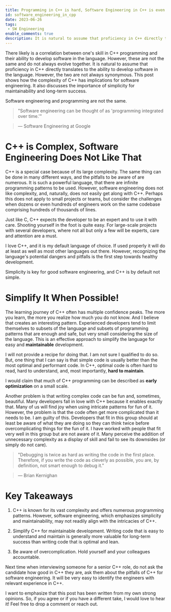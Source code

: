 ```yaml
---
title: Programming in C++ is hard, Software Engineering in C++ is even harder
id: software_engineering_in_cpp
date: 2023-06-26
tags:
 - SW Engineering
enable_comments: true
description: It is natural to assume that proficiency in C++ directly translates to the ability to develop software in the language. However, the two are not always synonymous. The complexities of C++ pose challenges for software engineering. Simplicity is important for maintainability and long-term success in software engineering.
---
```


There likely is a correlation between one's skill in C++ programming and their ability to develop software in the language. However, these are not the same and do not always evolve together. It is natural to assume that proficiency in C++ directly translates to the ability to develop software in the language. However, the two are not always synonymous. This post shows how the complexity of C++ has implications for software engineering. It also discusses the importance of simplicity for maintainability and long-term success.

Software engineering and programming are not the same.

> "Software engineering can be thought of as 'programming integrated over time.'"

> — Software Engineering at Google

# C++ is Complex, Software Engineering Does Not Like That

C++ is a special case because of its large complexity. The same thing can be done in many different ways, and the pitfalls to be aware of are numerous. It is such a powerful language, that there are infinite programming patterns to be used. However, software engineering does not like complexity, and, naturally, does not easily get along with C++. Perhaps this does not apply to small projects or teams, but consider the challenges when dozens or even hundreds of engineers work on the same codebase comprising hundreds of thousands of lines.

Just like C, C++ expects the developer to be an expert and to use it with care. Shooting yourself in the foot is quite easy. For large-scale projects with several developers, where not all but only a few will be experts, care and attention are a must.

I love C++, and it is my default language of choice. If used properly it will do at least as well as most other languages out there. However, recognizing the language's potential dangers and pitfalls is the first step towards healthy development.

Simplicity is key for good software engineering, and C++ is by default not simple.

# Simplify It When Possible!

The learning journey of C++ often has multiple confidence peaks. The more you learn, the more you realize how much you do not know. And I believe that creates an interesting pattern. Experienced developers tend to limit themselves to subsets of the language and subsets of programming patterns that are enough and safe, but very small considering the size of the language. This is an effective approach to simplify the language for easy and **maintainable** development.

I will not provide a recipe for doing that. I am not sure I qualified to do so. But, one thing that I can say is that simple code is usually better than the most optimal and performant code. In C++, optimal code is often hard to read, hard to understand, and, most importantly, **hard to maintain**.

I would claim that much of C++ programming can be described as **early optimization** on a small scale.

Another problem is that writing complex code can be fun and, sometimes, beautiful. Many developers fall in love with C++ because it enables exactly that. Many of us will find joy when using intricate patterns for fun of it. However, the problem is that the code often get more complicated than it needs to be. I am guilty of this. Developers that fit in this group should at least be aware of what they are doing so they can think twice before overcomplicating things for the fun of it. I have worked with people that fit very well in this group but are not aware of it. Many perceive the addition of unnecessary complexity as a display of skill and fail to see its downsides (or simply do not care).

> "Debugging is twice as hard as writing the code in the first place. Therefore, if you write the code as cleverly as possible, you are, by definition, not smart enough to debug it."

> — Brian Kernighan

# Key Takeaways

1. C++ is known for its vast complexity and offers numerous programming patterns. However, software engineering, which emphasizes simplicity and maintainability, may not readily align with the intricacies of C++.

2. Simplify C++ for maintainable development. Writing code that is easy to understand and maintain is generally more valuable for long-term success than writing code that is optimal and lean.

3. Be aware of overcomplication. Hold yourself and your colleagues accountable.

Next time when interviewing someone for a senior C++ role, do not ask the candidate how good in C++ they are, ask them about the pitfalls of C++ for software engineering. It will be very easy to identify the engineers with relevant experience in C++.

I want to emphasize that this post has been written from my own strong opinions. So, if you agree or if you have a different take, I would love to hear it! Feel free to drop a comment or reach out.

